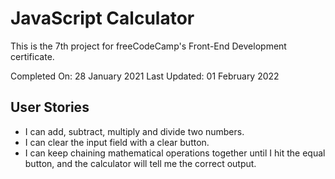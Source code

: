 # JavaScript Calculator

This is the 7th project for freeCodeCamp's Front-End Development certificate.

Completed On: 28 January 2021 
Last Updated: 01 February 2022



## User Stories

- I can add, subtract, multiply and divide two numbers.
- I can clear the input field with a clear button.
- I can keep chaining mathematical operations together until I hit the equal button, and the calculator will tell me the correct output.

